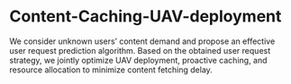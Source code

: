 # Content-Caching-UAV-deployment
We consider unknown users’ content demand and propose an effective user request prediction algorithm. Based on the obtained user request strategy, we jointly optimize UAV deployment, proactive caching, and resource allocation to minimize content fetching delay.

